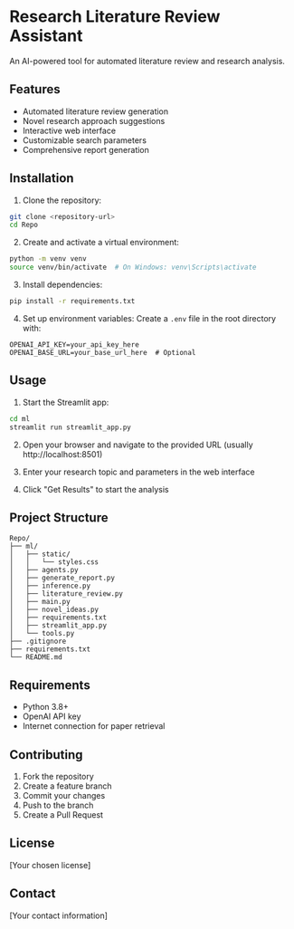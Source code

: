 # Research Literature Review Assistant

An AI-powered tool for automated literature review and research analysis.

## Features

- Automated literature review generation
- Novel research approach suggestions
- Interactive web interface
- Customizable search parameters
- Comprehensive report generation

## Installation

1. Clone the repository:
```bash
git clone <repository-url>
cd Repo
```

2. Create and activate a virtual environment:
```bash
python -m venv venv
source venv/bin/activate  # On Windows: venv\Scripts\activate
```

3. Install dependencies:
```bash
pip install -r requirements.txt
```

4. Set up environment variables:
Create a `.env` file in the root directory with:
```
OPENAI_API_KEY=your_api_key_here
OPENAI_BASE_URL=your_base_url_here  # Optional
```

## Usage

1. Start the Streamlit app:
```bash
cd ml
streamlit run streamlit_app.py
```

2. Open your browser and navigate to the provided URL (usually http://localhost:8501)

3. Enter your research topic and parameters in the web interface

4. Click "Get Results" to start the analysis

## Project Structure

```
Repo/
├── ml/
│   ├── static/
│   │   └── styles.css
│   ├── agents.py
│   ├── generate_report.py
│   ├── inference.py
│   ├── literature_review.py
│   ├── main.py
│   ├── novel_ideas.py
│   ├── requirements.txt
│   ├── streamlit_app.py
│   └── tools.py
├── .gitignore
├── requirements.txt
└── README.md
```

## Requirements

- Python 3.8+
- OpenAI API key
- Internet connection for paper retrieval

## Contributing

1. Fork the repository
2. Create a feature branch
3. Commit your changes
4. Push to the branch
5. Create a Pull Request

## License

[Your chosen license]

## Contact

[Your contact information] 